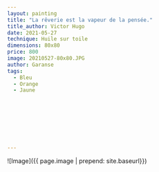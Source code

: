 ```yaml
---
layout: painting
title: "La rêverie est la vapeur de la pensée."                     
title_author: Victor Hugo                                       
date: 2021-05-27
technique: Huile sur toile 
dimensions: 80x80
price: 800
image: 20210527-80x80.JPG
author: Garanse
tags:
  - Bleu
  - Orange
  - Jaune
  
  
  
  
  
  
  
  
---
```

![Image]({{ page.image | prepend: site.baseurl}})

